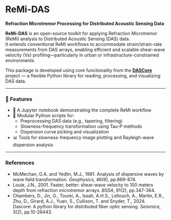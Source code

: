 # **ReMi-DAS**  
**Refraction Microtremor Processing for Distributed Acoustic Sensing Data**

**ReMi-DAS** is an open-source toolkit for applying Refraction Microtremor (ReMi) analysis to Distributed Acoustic Sensing (DAS) data.  
It extends conventional ReMi workflows to accommodate strain/strain-rate measurements from DAS arrays, enabling efficient and scalable shear-wave velocity (Vs) profiling—particularly in urban or infrastructure-constrained environments.

This package is developed using core functionality from the [**DASCore**](https://github.com/DASDAE/dascore/tree/master) project — a flexible Python library for reading, processing, and visualizing DAS data.

---

### 🔧 Features

- 📓 A Jupyter notebook demonstrating the complete ReMi workflow
- 🧩 Modular Python scripts for:
  - Preprocessing DAS data (e.g., tapering, filtering)
  - Slowness-frequency transformation using Tau-P methods
  - Dispersion curve picking and visualization
- 📊 Tools for slowness-frequency image plotting and Rayleigh-wave dispersion analysis

---

### References

- McMechan, G.A. and Yedlin, M.J., 1981. Analysis of dispersive waves by wave field transformation. *Geophysics*, 46(6), pp.869-874.  
- Louie, J.N., 2001. Faster, better: shear-wave velocity to 100 meters depth from refraction microtremor arrays. *BSSA*, 91(2), pp.347-364. 
- Chambers, D., Jin, G., Tourei, A., Issah, A.H.S., Lellouch, A., Martin, E.R., Zhu, D., Girard, A.J., Yuan, S., Cullison, T. and Snyder, T., 2024. Dascore: A python library for distributed fiber optic sensing. *Seismica*, 3(2), pp.10-26443.

